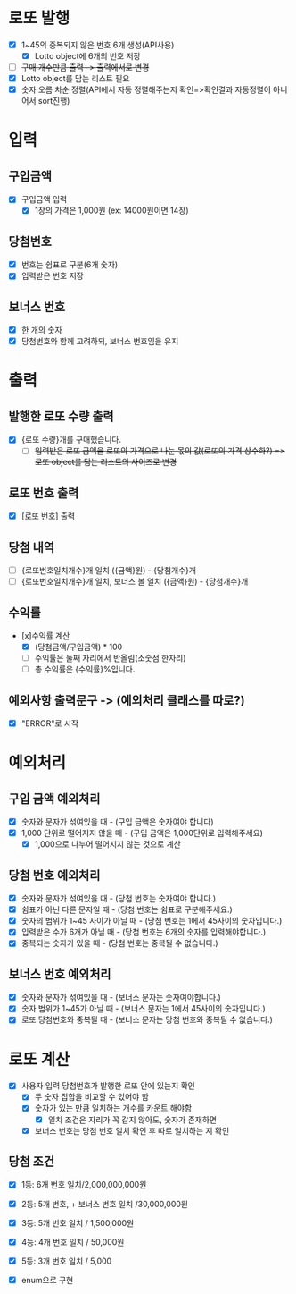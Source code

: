 # 로또 발행
- [x] 1~45의 중복되지 않은 번호 6개 생성(API사용)
  - [x] Lotto object에 6개의 번호 저장
 - [ ] ~~구매 개수만큼 출력 -> 출력에서로 변경~~
  - [x] Lotto object를 담는 리스트 필요
- [x] 숫자 오름 차순 정렬(API에서 자동 정렬해주는지 확인=>확인결과 자동정렬이 아니어서 sort진행)

# 입력
## 구입금액
- [x] 구입금액 입력
  - [x] 1장의 가격은 1,000원 (ex: 14000원이면 14장)
## 당첨번호
- [x] 번호는 쉼표로 구분(6개 숫자)
- [x] 입력받은 번호 저장
## 보너스 번호
- [x] 한 개의 숫자
- [x] 당첨번호와 함께 고려하되, 보너스 번호임을 유지

# 출력
## 발행한 로또 수량 출력
- [x] {로또 수량}개를 구매했습니다.
  - [ ] ~~입력받은 로또 금액을 로또의 가격으로 나눈 몫의 값(로또의 가격 상수화?) => 로또 object를 담는 리스트의 사이즈로 변경~~
## 로또 번호 출력
- [x] [로또 번호] 출력

## 당첨 내역
- [ ] {로또번호일치개수}개 일치 ({금액}원) - {당첨개수}개
- [ ] {로또번호일치개수}개 일치, 보너스 볼 일치 ({금액}원) - {당첨개수}개

## 수익률
  - [x]수익률 계산
    - [x] (당첨금액/구입금액) * 100
    - [ ] 수익률은 둘째 자리에서 반올림(소숫점 한자리)
    - [ ] 총 수익률은 {수익률}%입니다. 
## 예외사항 출력문구 -> (예외처리 클래스를 따로?)
- [x] "ERROR"로 시작

# 예외처리
## 구입 금액 예외처리
- [x] 숫자와 문자가 섞여있을 때 - (구입 금액은 숫자여야 합니다)
- [x] 1,000 단위로 떨어지지 않을 때 - (구입 금액은 1,000단위로 입력해주세요)
  - [x] 1,000으로 나누어 떨어지지 않는 것으로 계산
## 당첨 번호 예외처리
- [x] 숫자와 문자가 섞여있을 때 - (당첨 번호는 숫자여야 합니다.)
- [x] 쉼표가 아닌 다른 문자일 때 - (당첨 번호는 쉼표로 구분해주세요.)
- [x] 숫자의 범위가 1~45 사이가 아닐 때 - (당첨 번호는 1에서 45사이의 숫자입니다.)
- [x] 입력받은 수가 6개가 아닐 때 - (당첨 번호는 6개의 숫자를 입력해야합니다.)
- [x] 중복되는 숫자가 있을 때 - (당첨 번호는 중복될 수 없습니다.)

## 보너스 번호 예외처리
- [x] 숫자와 문자가 섞여있을 때 - (보너스 문자는 숫자여야합니다.)
- [x] 숫자 범위가 1~45가 아닐 때 - (보너스 문자는 1에서 45사이의 숫자입니다.)
- [x] 로또 당첨번호와 중복될 때 - (보너스 문자는 당첨 번호와 중복될 수 없습니다.)

# 로또 계산
- [x] 사용자 입력 당첨번호가 발행한 로또 안에 있는지 확인
  - [x] 두 숫자 집합을 비교할 수 있어야 함
  - [x] 숫자가 있는 만큼 일치하는 개수를 카운트 해야함
    - [x] 일치 조건은 자리가 꼭 같지 않아도, 숫자가 존재하면 
  - [x] 보너스 번호는 당첨 번호 일치 확인 후 따로 일치하는 지 확인
## 당첨 조건
- [x] 1등: 6개 번호 일치/2,000,000,000원
- [x] 2등: 5개 번호, + 보너스 번호 일치 /30,000,000원
- [x] 3등: 5개 번호 일치 / 1,500,000원
- [x] 4등: 4개 번호 일치 / 50,000원
- [x] 5등: 3개 번호 일치 / 5,000
- [x] enum으로 구현




